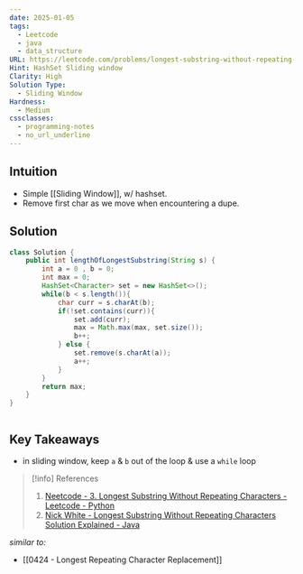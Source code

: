 ```yaml
---
date: 2025-01-05
tags:
  - Leetcode
  - java
  - data_structure
URL: https://leetcode.com/problems/longest-substring-without-repeating-characters/description/
Hint: HashSet Sliding window
Clarity: High
Solution Type:
  - Sliding Window
Hardness:
  - Medium
cssclasses:
  - programming-notes
  - no_url_underline
---
```

## Intuition
- Simple [[Sliding Window]], w/ hashset.
- Remove first char as we move when encountering a dupe.
## Solution
```java title="Initial Attempt"
class Solution {
    public int lengthOfLongestSubstring(String s) {
        int a = 0 , b = 0;
        int max = 0;
        HashSet<Character> set = new HashSet<>();
        while(b < s.length()){
            char curr = s.charAt(b);
            if(!set.contains(curr)){
                set.add(curr);
                max = Math.max(max, set.size());
                b++;
            } else {
                set.remove(s.charAt(a));
                a++;
            }
        }
        return max;
    }
}
```

```java fold title=""

```
## Key Takeaways
- in sliding window, keep `a` & `b` out of the loop & use a `while` loop

> [!info] References
> 1. [Neetcode - 3. Longest Substring Without Repeating Characters - Leetcode - Python](https://youtu.be/wiGpQwVHdE0)
> 2. [Nick White - Longest Substring Without Repeating Characters Solution Explained - Java](https://youtu.be/3IETreEybaA)

*similar to:* 
- [[0424 - Longest Repeating Character Replacement]]
